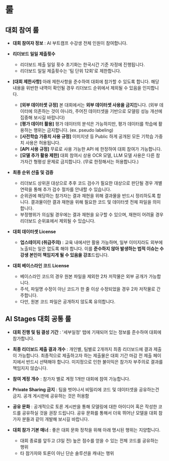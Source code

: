 # 룰

## 대회 참여 룰

* **대회 참여자 정보** : AI 부트캠프 수강생 전체 인원이 참여합니다.

* **리더보드 일일 제출횟수**
   * 리더보드 제출 일일 횟수 초기화는 한국시간 기준 자정에 진행됩니다.
   * 리더보드 일일 제출횟수는 '팀 단위 12회'로 제한합니다.

* **[대회 제한사항]** 아래 제한사항을 준수하여 대회에 참가할 수 있도록 합니다. 해당 내용을 위반한 내역이 확인될 경우 리더보드 순위에서 제외될 수 있음을 인지합니다.
   * **[외부 데이터셋 규정]** 본 대회에서는 **외부 데이터셋 사용을 금지**합니다. (외부 데이터에 의존하는 것이 아니라, 주어진 데이터셋을 기반으로 모델링 성능 개선에 집중해 보시길 바랍니다)
   * **[평가 데이터 활용]** 평가 데이터의 분석은 가능하지만, 평가 데이터를 학습에 활용하는 행위는 금지합니다. (ex. pseudo labeling)
   * **[사전학습 가중치 사용 규정]** 이미지넷 등 Public 하게 공개된 모든 기학습 가중치 사용은 허용됩니다.
   * **[API 사용 규정]** 무료로 사용 가능한 API 에 한정하여 대회 참여가 가능합니다.
   * **[모델 추가 활용 제한]** 대회 참여시 상용 OCR 모델, LLM 모델 사용은 다른 참가자간 형평성 문제로 금지합니다. (무료 한정해서는 허용합니다.)

* **최종 순위 산출 및 검증**
   * 리더보드 상위권 대상으로 추후 코드 검수가 필요한 대상으로 판단될 경우 개별 연락을 통해 추가 검수 절차를 안내할 수 있습니다.
   * 순위권에 해당하는 참가자는 결과 재현을 위해 결과물을 반드시 정리하도록 합니다. 결과물이란 결과 재현을 위해 필요한 코드 및 데이터셋 전체 파일을 의미합니다.
   * 부정행위가 의심될 경우에는 결과 재현을 요구할 수 있으며, 재현이 어려울 경우 리더보드 순위표에서 제외될 수 있습니다.

* **대회 데이터셋 License**
   * **업스테이지 (취급주의)** : 교육 내에서만 활용 가능하며, 일부 이미지라도 외부에 노출되는 일은 없도록 해야 합니다. 이를 **준수하지 않아 발생하는 법적 이슈는 수강생 본인이 책임지게 될 수 있음을 강조**드립니다.

* **대회 베이스라인 코드 License**
   * 베이스라인 코드의 경우 원본 파일을 제외한 2차 저작물은 외부 공개가 가능합니다.
   * 주석, 파일명 수정이 아닌 코드가 한 줄 이상 수정되었을 경우 2차 저작물로 간주합니다.
   * 다만, 원본 코드 파일은 공개하지 않도록 유의합니다.

## AI Stages 대회 공통 룰

* **대회 진행 및 팀 결성 기간** : '세부일정' 탭에 기재되어 있는 정보를 준수하여 대회에 참가합니다.

* **최종 리더보드 제출 결과 개수** : 개인별, 팀별로 2개까지 최종 리더보드에 결과 제출이 가능합니다. 최종적으로 제출하고자 하는 제출물은 대회 기간 마감 전 제출 페이지에서 반드시 선택해야 합니다. 미지정으로 인한 불이익은 참가자 부주의로 결과를 책임지지 않습니다.

* **참여 계정 개수** : 참가자 별로 계정 1개만 대회에 참여 가능합니다.

* **Private Sharing 금지** : 팀을 벗어나서 비밀리에 코드 및 데이터셋을 공유하는건 금지. 공개 게시판에 공유하는 것은 허용함

* **공유 문화** : 공개적으로 토론 게시판을 통해 모델링에 대한 아이디어 혹은 작성한 코드를 공유하실 것을 권장 드립니다. 공유 문화를 통해서 더욱 뛰어난 모델을 대회 참가자 분들과 같이 개발해 보시길 바랍니다.

* **대회 참가 기본 매너** : 좋은 대회 문화 정착을 위해 아래 명시된 행위는 지양합니다.
   * 대회 종료를 앞두고 (3일 전) 높은 점수를 얻을 수 있는 전체 코드를 공유하는 행위
   * 타 참가자와 토론이 아닌 단순 솔루션을 캐내는 행위
